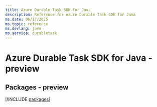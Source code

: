 ```yaml
---
title: Azure Durable Task SDK for Java
description: Reference for Azure Durable Task SDK for Java
ms.date: 06/17/2025
ms.topic: reference
ms.devlang: java
ms.service: durabletask
---
```

# Azure Durable Task SDK for Java - preview
## Packages - preview
[!INCLUDE [packages](durable-task-index.md)]